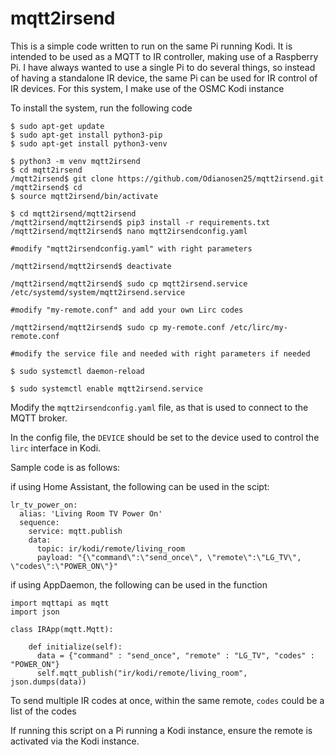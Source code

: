 # mqtt2irsend
This is a simple code written to run on the same Pi running Kodi. 
It is intended to be used as a MQTT to IR controller, making use of a Raspberry Pi.
I have always wanted to use a single Pi to do several things, so instead of having a standalone IR device, 
the same Pi can be used for IR control of IR devices. For this system, I make use of the OSMC Kodi instance

To install the system, run the following code

```
$ sudo apt-get update
$ sudo apt-get install python3-pip
$ sudo apt-get install python3-venv

$ python3 -m venv mqtt2irsend
$ cd mqtt2irsend
/mqtt2irsend$ git clone https://github.com/Odianosen25/mqtt2irsend.git
/mqtt2irsend$ cd
$ source mqtt2irsend/bin/activate

$ cd mqtt2irsend/mqtt2irsend
/mqtt2irsend/mqtt2irsend$ pip3 install -r requirements.txt
/mqtt2irsend/mqtt2irsend$ nano mqtt2irsendconfig.yaml

#modify "mqtt2irsendconfig.yaml" with right parameters

/mqtt2irsend/mqtt2irsend$ deactivate

/mqtt2irsend/mqtt2irsend$ sudo cp mqtt2irsend.service /etc/systemd/system/mqtt2irsend.service

#modify "my-remote.conf" and add your own Lirc codes

/mqtt2irsend/mqtt2irsend$ sudo cp my-remote.conf /etc/lirc/my-remote.conf

#modify the service file and needed with right parameters if needed

$ sudo systemctl daemon-reload

$ sudo systemctl enable mqtt2irsend.service
```

Modify the `mqtt2irsendconfig.yaml` file, as that is used to connect to the MQTT broker. 

In the config file, the `DEVICE` should be set to the device used to control the `lirc` interface in Kodi.

Sample code is as follows:

if using Home Assistant, the following can be used in the scipt:

```
lr_tv_power_on:
  alias: 'Living Room TV Power On'
  sequence:
    service: mqtt.publish
    data:
      topic: ir/kodi/remote/living_room
      payload: "{\"command\":\"send_once\", \"remote\":\"LG_TV\", \"codes\":\"POWER_ON\"}"
```

if using AppDaemon, the following can be used in the function

```
import mqttapi as mqtt
import json

class IRApp(mqtt.Mqtt):
 
    def initialize(self):
      data = {"command" : "send_once", "remote" : "LG_TV", "codes" : "POWER_ON"}
      self.mqtt_publish("ir/kodi/remote/living_room", json.dumps(data))
```

To send multiple IR codes at once, within the same remote, `codes` could be a list of the codes

If running this script on a Pi running a Kodi instance, ensure the remote is activated via the Kodi instance.
